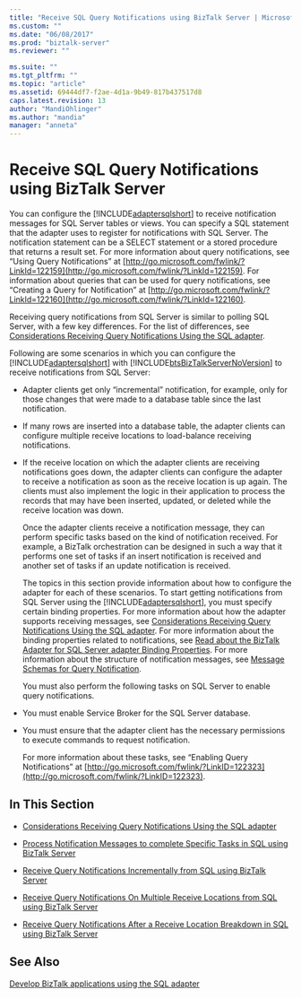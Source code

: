 ```yaml
---
title: "Receive SQL Query Notifications using BizTalk Server | Microsoft Docs"
ms.custom: ""
ms.date: "06/08/2017"
ms.prod: "biztalk-server"
ms.reviewer: ""

ms.suite: ""
ms.tgt_pltfrm: ""
ms.topic: "article"
ms.assetid: 69444df7-f2ae-4d1a-9b49-817b437517d8
caps.latest.revision: 13
author: "MandiOhlinger"
ms.author: "mandia"
manager: "anneta"
---
```

# Receive SQL Query Notifications using BizTalk Server
You can configure the [!INCLUDE[adaptersqlshort](../../includes/adaptersqlshort-md.md)] to receive notification messages for SQL Server tables or views. You can specify a SQL statement that the adapter uses to register for notifications with SQL Server. The notification statement can be a SELECT statement or a stored procedure that returns a result set. For more information about query notifications, see “Using Query Notifications” at  [http://go.microsoft.com/fwlink/?LinkId=122159](http://go.microsoft.com/fwlink/?LinkId=122159). For information about queries that can be used for query notifications, see “Creating a Query for Notification” at [http://go.microsoft.com/fwlink/?LinkId=122160](http://go.microsoft.com/fwlink/?LinkId=122160).  
  
 Receiving query notifications from SQL Server is similar to polling SQL Server, with a few key differences. For the list of differences, see [Considerations Receiving Query Notifications Using the SQL adapter](../../adapters-and-accelerators/adapter-sql/considerations-for-receiving-query-notifications-using-the-sql-adapter.md).  
  
 Following are some scenarios in which you can configure the [!INCLUDE[adaptersqlshort](../../includes/adaptersqlshort-md.md)] with [!INCLUDE[btsBizTalkServerNoVersion](../../includes/btsbiztalkservernoversion-md.md)] to receive notifications from SQL Server:  
  
- Adapter clients get only “incremental” notification, for example, only for those changes that were made to a database table since the last notification.  
  
- If many rows are inserted into a database table, the adapter clients can configure multiple receive locations to load-balance receiving notifications.  
  
- If the receive location on which the adapter clients are receiving notifications goes down, the adapter clients can configure the adapter to receive a notification as soon as the receive location is up again. The clients must also implement the logic in their application to process the records that may have been inserted, updated, or deleted while the receive location was down.  
  
  Once the adapter clients receive a notification message, they can perform specific tasks based on the kind of notification received. For example, a BizTalk orchestration can be designed in such a way that it performs one set of tasks if an insert notification is received and another set of tasks if an update notification is received.  
  
  The topics in this section provide information about how to configure the adapter for each of these scenarios. To start getting notifications from SQL Server using the [!INCLUDE[adaptersqlshort](../../includes/adaptersqlshort-md.md)], you must specify certain binding properties. For more information about how the adapter supports receiving messages, see [Considerations Receiving Query Notifications Using the SQL adapter](../../adapters-and-accelerators/adapter-sql/considerations-for-receiving-query-notifications-using-the-sql-adapter.md). For more information about the binding properties related to notifications, see [Read about the BizTalk Adapter for SQL Server adapter Binding Properties](../../adapters-and-accelerators/adapter-sql/read-about-the-biztalk-adapter-for-sql-server-adapter-binding-properties.md). For more information about the structure of notification messages, see [Message Schemas for Query Notification](../../adapters-and-accelerators/adapter-sql/message-schemas-for-query-notification.md).  
  
  You must also perform the following tasks on SQL Server to enable query notifications.  
  
- You must enable Service Broker for the SQL Server database.  
  
- You must ensure that the adapter client has the necessary permissions to execute commands to request notification.  
  
  For more information about these tasks, see “Enabling Query Notifications” at [http://go.microsoft.com/fwlink/?LinkID=122323](http://go.microsoft.com/fwlink/?LinkID=122323).  
  
## In This Section  
  
-   [Considerations Receiving Query Notifications Using the SQL adapter](../../adapters-and-accelerators/adapter-sql/considerations-for-receiving-query-notifications-using-the-sql-adapter.md)  
  
-   [Process Notification Messages to complete Specific Tasks in SQL using BizTalk Server](../../adapters-and-accelerators/adapter-sql/process-notification-messages-to-complete-specific-tasks-in-sql-using-biztalk.md)  
  
-   [Receive Query Notifications Incrementally from SQL using BizTalk Server](../../adapters-and-accelerators/adapter-sql/receive-query-notifications-incrementally-from-sql-using-biztalk-server.md)  
  
-   [Receive Query Notifications On Multiple Receive Locations from SQL using BizTalk Server](../../adapters-and-accelerators/adapter-sql/receive-query-notifications-on-receive-locations-from-sql-server-using-biztalk.md)  
  
-   [Receive Query Notifications After a Receive Location Breakdown in SQL using BizTalk Server](../../adapters-and-accelerators/adapter-sql/receive-query-notifications-after-a-sql-receive-location-stops-in-biztalk.md)  
  
## See Also  
[Develop BizTalk applications using the SQL adapter](../../adapters-and-accelerators/adapter-sql/develop-biztalk-applications-using-the-sql-adapter.md)